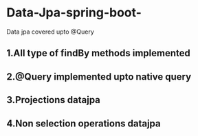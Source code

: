 # Data-Jpa-spring-boot-
Data jpa covered upto @Query
## 1.All type of findBy methods implemented 
## 2.@Query implemented upto native query
## 3.Projections datajpa
## 4.Non selection operations datajpa
